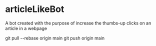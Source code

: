 # articleLikeBot
A bot created with the purpose of increase the thumbs-up clicks on an article in a webpage

git pull --rebase origin main
git push origin main